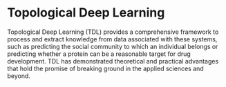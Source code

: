 # Topological Deep Learning

 Topological Deep Learning (TDL) provides a comprehensive framework to process and extract knowledge from data associated with these systems, such as predicting the social community to which an individual belongs or predicting whether a protein can be a reasonable target for drug development. TDL has demonstrated theoretical and practical advantages that hold the promise of breaking ground in the applied sciences and beyond. 
